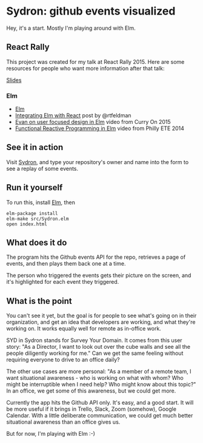 # Sydron: github events visualized
Hey, it's a start. Mostly I'm playing around with Elm.

## React Rally

This project was created for my talk at React Rally 2015.
Here are some resources for people who want more information after that
talk:

[Slides](https://speakerdeck.com/jessitron/functional-principles-in-react-and-elm)

### Elm

 - [Elm](http://elm-lang.org)
 - [Integrating Elm with React](http://noredinktech.tumblr.com/post/126978281075/walkthrough-introducing-elm-to-a-js-web-app) post by @rtfeldman
 - [Evan on user focused design in Elm](https://www.youtube.com/watch?v=oYk8CKH7OhE) video from Curry On 2015
 - [Functional Reactive Programming in Elm](https://www.youtube.com/watch?v=F-nTU3Wy26I) video from Philly ETE 2014

## See it in action

Visit [Sydron](http://jessitron.github.io/elm-sydron), and type your
repository's owner and name into the form to see a replay of some
events.

## Run it yourself

To run this, install [Elm](http://elm-lang.org), then

    elm-package install
    elm-make src/Sydron.elm
    open index.html

## What does it do

The program hits the Github events API for the repo, retrieves a page of
events, and then plays them back one at a time.

The person who triggered the events gets their picture on the screen,
and it's highlighted for each event they triggered.

## What is the point
You can't see it yet, but the goal is for people to see what's going on
in their organization, and get an idea that developers are working, and
what they're working on. It works equally well for remote as in-office
work.

SYD in Sydron stands for Survey Your Domain. It comes from this user
story: "As a Director, I want to look out over the cube walls and see
all the people diligently working for me." Can we get the same feeling
without requiring everyone to drive to an office daily?

The other use cases are more personal: "As a member of a remote team, I
want situational awareness - who is working on what with whom? Who might
be interruptible when I need help? Who might know about this topic?" In
an office, we get some of this awareness, but we could get more.

Currently the app hits the Github API only. It's easy, and a good start.
It will be more useful if it brings in Trello, Slack, Zoom
(somehow), Google Calendar. With a little deliberate communication, we could get much better situational awareness than an office gives us.

But for now, I'm playing with Elm :-)
